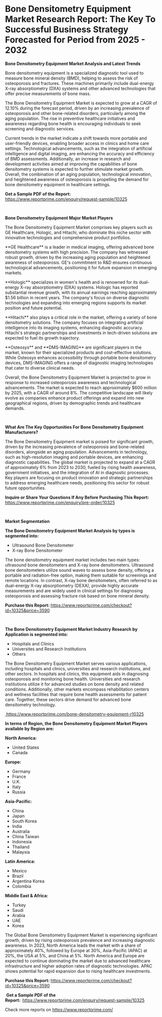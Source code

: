 <p><h1>Bone Densitometry Equipment Market Research Report: The Key To Successful Business Strategy Forecasted for Period from 2025 - 2032</h1></p><p><strong>Bone Densitometry Equipment Market Analysis and Latest Trends</strong></p>
<p><p>Bone densitometry equipment is a specialized diagnostic tool used to measure bone mineral density (BMD), helping to assess the risk of osteoporosis and fractures. These machines primarily include dual-energy X-ray absorptiometry (DXA) systems and other advanced technologies that offer precise measurements of bone mass.</p><p>The Bone Densitometry Equipment Market is expected to grow at a CAGR of 12.10% during the forecast period, driven by an increasing prevalence of osteoporosis and other bone-related disorders, particularly among the aging population. The rise in preventive healthcare initiatives and awareness regarding bone health is encouraging individuals to seek screening and diagnostic services.</p><p>Current trends in the market indicate a shift towards more portable and user-friendly devices, enabling broader access in clinics and home care settings. Technological advancements, such as the integration of artificial intelligence and digital imaging, are enhancing the accuracy and efficiency of BMD assessments. Additionally, an increase in research and development activities aimed at improving the capabilities of bone densitometry systems is expected to further stimulate market growth. Overall, the combination of an aging population, technological innovation, and heightened awareness of osteoporosis is propelling the demand for bone densitometry equipment in healthcare settings.</p></p>
<p><strong>Get a Sample PDF of the Report:&nbsp;</strong> <a href="https://www.reportprime.com/enquiry/request-sample/10325?utm_campaign=3112&utm_medium=2&utm_source=Github&utm_content=ia&utm_term=20032025&utm_id=bone-densitometry-equipment">https://www.reportprime.com/enquiry/request-sample/10325</a></p>
<p>&nbsp;</p>
<p><strong>Bone Densitometry Equipment Major Market Players</strong></p>
<p><p>The Bone Densitometry Equipment Market comprises key players such as GE Healthcare, Hologic, and Hitachi, who dominate this niche sector with innovative technologies and comprehensive product portfolios. </p><p>**GE Healthcare** is a leader in medical imaging, offering advanced bone densitometry systems with high precision. The company has witnessed robust growth, driven by the increasing aging population and heightened awareness of osteoporosis. GE's commitment to R&D ensures continuous technological advancements, positioning it for future expansion in emerging markets.</p><p>**Hologic** specializes in women's health and is renowned for its dual-energy X-ray absorptiometry (DXA) systems. Hologic has reported substantial revenue growth, with its annual earnings reaching approximately $1.56 billion in recent years. The company's focus on diverse diagnostic technologies and expanding into emerging regions supports its market position and future potential.</p><p>**Hitachi** also plays a critical role in the market, offering a variety of bone densitometry solutions. The company focuses on integrating artificial intelligence into its imaging systems, enhancing diagnostic accuracy. Hitachi's strategic partnerships and investments in tech-driven solutions are expected to fuel its growth trajectory.</p><p>**Osteosys** and **DMS-IMAGING** are significant players in the market, known for their specialized products and cost-effective solutions. While Osteosys enhances accessibility through portable bone densitometry devices, DMS-IMAGING offers a range of diagnostic imaging technologies that cater to diverse clinical needs.</p><p>Overall, the Bone Densitometry Equipment Market is projected to grow in response to increased osteoporosis awareness and technological advancements. The market is expected to reach approximately $600 million by 2025, with a CAGR of around 8%. The competitive landscape will likely evolve as companies enhance product offerings and expand into new geographical regions, driven by demographic trends and healthcare demands.</p></p>
<p>&nbsp;</p>
<p><strong>What Are The Key Opportunities For Bone Densitometry Equipment Manufacturers?</strong></p>
<p><p>The Bone Densitometry Equipment market is poised for significant growth, driven by the increasing prevalence of osteoporosis and bone-related disorders, alongside an aging population. Advancements in technology, such as high-resolution imaging and portable devices, are enhancing diagnostic capabilities. The global market is projected to expand at a CAGR of approximately 6% from 2023 to 2030, fueled by rising health awareness, government initiatives, and the integration of AI in diagnostic processes. Key players are focusing on product innovation and strategic partnerships to address emerging healthcare needs, positioning this sector for robust future opportunities.</p></p>
<p><strong>Inquire or Share Your Questions If Any Before Purchasing This Report:</strong> <a href="https://www.reportprime.com/enquiry/pre-order/10325?utm_campaign=3112&utm_medium=2&utm_source=Github&utm_content=ia&utm_term=20032025&utm_id=bone-densitometry-equipment">https://www.reportprime.com/enquiry/pre-order/10325</a></p>
<p>&nbsp;</p>
<p><strong>Market Segmentation</strong></p>
<p><strong>The Bone Densitometry Equipment Market Analysis by types is segmented into:</strong></p>
<p><ul><li>Ultrasound Bone Densitometer</li><li>X-ray Bone Densitometer</li></ul></p>
<p><p>The bone densitometry equipment market includes two main types: ultrasound bone densitometers and X-ray bone densitometers. Ultrasound bone densitometers utilize sound waves to assess bone density, offering a portable and radiation-free option, making them suitable for screenings and remote locations. In contrast, X-ray bone densitometers, often referred to as dual-energy X-ray absorptiometry (DEXA), provide highly accurate measurements and are widely used in clinical settings for diagnosing osteoporosis and assessing fracture risk based on bone mineral density.</p></p>
<p><strong>Purchase this Report:&nbsp;</strong><a href="https://www.reportprime.com/checkout?id=10325&price=3590&utm_campaign=3112&utm_medium=2&utm_source=Github&utm_content=ia&utm_term=20032025&utm_id=bone-densitometry-equipment">https://www.reportprime.com/checkout?id=10325&price=3590</a></p>
<p>&nbsp;</p>
<p><strong>The Bone Densitometry Equipment Market Industry Research by Application is segmented into:</strong></p>
<p><ul><li>Hospitals and Clinics</li><li>Universites and Research Institutions</li><li>Others</li></ul></p>
<p><p>The Bone Densitometry Equipment Market serves various applications, including hospitals and clinics, universities and research institutions, and other sectors. In hospitals and clinics, this equipment aids in diagnosing osteoporosis and monitoring bone health. Universities and research institutions utilize it for advanced studies on bone density and related conditions. Additionally, other markets encompass rehabilitation centers and wellness facilities that require bone health assessments for patient care. Together, these sectors drive demand for advanced bone densitometry technology.</p></p>
<p><a href="https://www.reportprime.com/bone-densitometry-equipment-r10325?utm_campaign=3112&utm_medium=2&utm_source=Github&utm_content=ia&utm_term=20032025&utm_id=bone-densitometry-equipment">&nbsp;https://www.reportprime.com/bone-densitometry-equipment-r10325</a></p>
<p><strong>In terms of Region, the Bone Densitometry Equipment Market Players available by Region are:</strong></p>
<p>
    <p> <strong> North America: </strong>
        <ul>
            <li>United States</li>
            <li>Canada</li>
        </ul>
        </p> 
    <p> <strong> Europe: </strong>
        <ul>
            <li>Germany</li>
            <li>France</li>
            <li>U.K.</li>
            <li>Italy</li>
            <li>Russia</li>
        </ul>
        </p> 
    <p> <strong> Asia-Pacific: </strong>
        <ul>
            <li>China</li>
            <li>Japan</li>
            <li>South Korea</li>
            <li>India</li>
            <li>Australia</li>
            <li>China Taiwan</li>
            <li>Indonesia</li>
            <li>Thailand</li>
            <li>Malaysia</li>
        </ul>
        </p> 
    <p> <strong> Latin America: </strong>
        <ul>
            <li>Mexico</li>
            <li>Brazil</li>
            <li>Argentina Korea</li>
            <li>Colombia</li>
        </ul>
        </p> 
    <p> <strong> Middle East & Africa: </strong>
        <ul>
            <li>Turkey</li>
            <li>Saudi</li>
            <li>Arabia</li>
            <li>UAE</li>
            <li>Korea</li>
        </ul>
    </p>
    </p>
<p><p>The Global Bone Densitometry Equipment Market is experiencing significant growth, driven by rising osteoporosis prevalence and increasing diagnostic awareness. In 2023, North America leads the market with a share of approximately 40%, followed by Europe at 30%, Asia-Pacific (APAC) at 20%, the USA at 5%, and China at 5%. North America and Europe are expected to continue dominating the market due to advanced healthcare infrastructure and higher adoption rates of diagnostic technologies. APAC shows potential for rapid expansion due to rising healthcare investments.</p></p>
<p><strong>Purchase this Report: </strong><a href="https://www.reportprime.com/checkout?id=10325&price=3590&utm_campaign=3112&utm_medium=2&utm_source=Github&utm_content=ia&utm_term=20032025&utm_id=bone-densitometry-equipment">https://www.reportprime.com/checkout?id=10325&price=3590</a></p>
<p>&nbsp;<strong>Get a Sample PDF of the Report:&nbsp;&nbsp;</strong><a href="https://www.reportprime.com/enquiry/request-sample/10325?utm_campaign=3112&utm_medium=2&utm_source=Github&utm_content=ia&utm_term=20032025&utm_id=bone-densitometry-equipment">https://www.reportprime.com/enquiry/request-sample/10325</a></p>
<p><strong></strong></p>
<p>Check more reports on <a href="https://www.reportprime.com/?utm_campaign=3112&utm_medium=2&utm_source=Github&utm_content=ia&utm_term=20032025&utm_id=bone-densitometry-equipment">https://www.reportprime.com/</a></p>